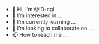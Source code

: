 - 👋 Hi, I’m @ID-cgl
- 👀 I’m interested in ...
- 🌱 I’m currently learning ...
- 💞️ I’m looking to collaborate on ...
- 📫 How to reach me ...

<!---
ID-cgl/ID-cgl is a ✨ special ✨ repository because its `README.md` (this file) appears on your GitHub profile.
You can click the Preview link to take a look at your changes.
--->
